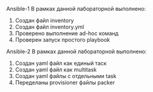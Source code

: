 Ansible-1
В рамках данной лабораторной выполнено:
1. Создан файл inventory
2. Создан файл inventory.yml
3. Проверено выполнение ad-hoc команд
4. Проверен запуск простого playbook

Ansible-2
В рамках данной лабораторной выполнено:
1. Cоздан yaml файл как единый таск
2. Создан yaml файл как multitask
3. Создан yaml файлы с отдельными task
4. Переделаны provisioner файлы packer
